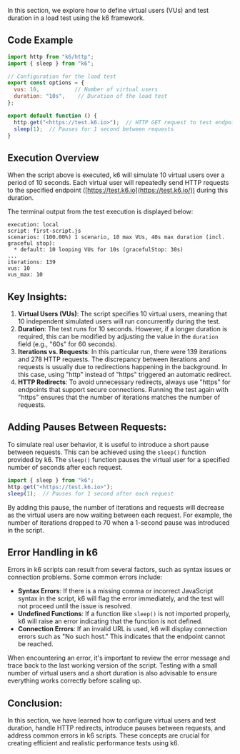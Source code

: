 In this section, we explore how to define virtual users (VUs) and test duration in a load test using the k6 framework.

## Code Example

```javascript
import http from "k6/http";
import { sleep } from "k6";

// Configuration for the load test
export const options = {
  vus: 10,           // Number of virtual users
  duration: "10s",    // Duration of the load test
};

export default function () {
  http.get("<https://test.k6.io>");  // HTTP GET request to test endpoint
  sleep(1);  // Pauses for 1 second between requests
}
```

## Execution Overview

When the script above is executed, k6 will simulate 10 virtual users over a period of 10 seconds. Each virtual user will repeatedly send HTTP requests to the specified endpoint ([https://test.k6.io](https://test.k6.io/)) during this duration.

The terminal output from the test execution is displayed below:

```vbnet
execution: local
script: first-script.js
scenarios: (100.00%) 1 scenario, 10 max VUs, 40s max duration (incl. graceful stop):
  * default: 10 looping VUs for 10s (gracefulStop: 30s)
...
iterations: 139
vus: 10
vus_max: 10
```

## Key Insights:

1. **Virtual Users (VUs)**: The script specifies 10 virtual users, meaning that 10 independent simulated users will run concurrently during the test.
2. **Duration**: The test runs for 10 seconds. However, if a longer duration is required, this can be modified by adjusting the value in the `duration` field (e.g., "60s" for 60 seconds).
3. **Iterations vs. Requests**: In this particular run, there were 139 iterations and 278 HTTP requests. The discrepancy between iterations and requests is usually due to redirections happening in the background. In this case, using "http" instead of "https" triggered an automatic redirect.
4. **HTTP Redirects**: To avoid unnecessary redirects, always use "https" for endpoints that support secure connections. Running the test again with "https" ensures that the number of iterations matches the number of requests.

## Adding Pauses Between Requests:

To simulate real user behavior, it is useful to introduce a short pause between requests. This can be achieved using the `sleep()` function provided by k6. The `sleep()` function pauses the virtual user for a specified number of seconds after each request.

```javascript
import { sleep } from "k6";
http.get("<https://test.k6.io>");
sleep(1);  // Pauses for 1 second after each request
```

By adding this pause, the number of iterations and requests will decrease as the virtual users are now waiting between each request. For example, the number of iterations dropped to 70 when a 1-second pause was introduced in the script.

## Error Handling in k6

Errors in k6 scripts can result from several factors, such as syntax issues or connection problems. Some common errors include:

- **Syntax Errors**: If there is a missing comma or incorrect JavaScript syntax in the script, k6 will flag the error immediately, and the test will not proceed until the issue is resolved.
- **Undefined Functions**: If a function like `sleep()` is not imported properly, k6 will raise an error indicating that the function is not defined.
- **Connection Errors**: If an invalid URL is used, k6 will display connection errors such as "No such host." This indicates that the endpoint cannot be reached.

When encountering an error, it's important to review the error message and trace back to the last working version of the script. Testing with a small number of virtual users and a short duration is also advisable to ensure everything works correctly before scaling up.

## Conclusion:

In this section, we have learned how to configure virtual users and test duration, handle HTTP redirects, introduce pauses between requests, and address common errors in k6 scripts. These concepts are crucial for creating efficient and realistic performance tests using k6.